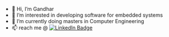 - 👋 Hi, I’m Gandhar
- 👀 I’m interested in developing software for embedded systems
- 🌱 I’m currently doing masters in Computer Engineering
- 📫 reach me @ [![LinkedIn Badge](https://img.shields.io/badge/LinkedIn-Profile-informational?style=flat&logo=linkedin&logoColor=white&color=0D76A8)]( https://www.linkedin.com/in/gandhar-deshpande/)


<!---
Gdeshp11/Gdeshp11 is a ✨ special ✨ repository because its `README.md` (this file) appears on your GitHub profile.
You can click the Preview link to take a look at your changes.
--->
